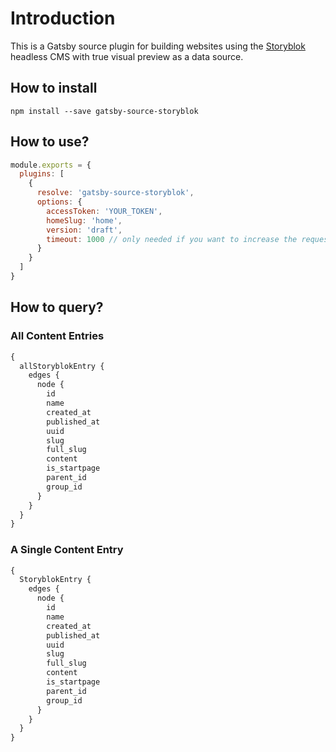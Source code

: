 # Introduction

This is a Gatsby source plugin for building websites using the [Storyblok](htts://www.storyblok.com) headless CMS with true visual preview as a data source.

## How to install

`npm install --save gatsby-source-storyblok`

## How to use?

```JavaScript
module.exports = {
  plugins: [
    {
      resolve: 'gatsby-source-storyblok',
      options: {
        accessToken: 'YOUR_TOKEN',
        homeSlug: 'home',
        version: 'draft',
        timeout: 1000 // only needed if you want to increase the request timeout
      }
    }
  ]
}
```

## How to query?

### All Content Entries
```GraphQL
{
  allStoryblokEntry {
    edges {
      node {
        id
        name
        created_at
        published_at
        uuid
        slug
        full_slug
        content
        is_startpage
        parent_id
        group_id
      }
    }
  }
}
```

### A Single Content Entry
```GraphQL
{
  StoryblokEntry {
    edges {
      node {
        id
        name
        created_at
        published_at
        uuid
        slug
        full_slug
        content
        is_startpage
        parent_id
        group_id
      }
    }
  }
}
```
